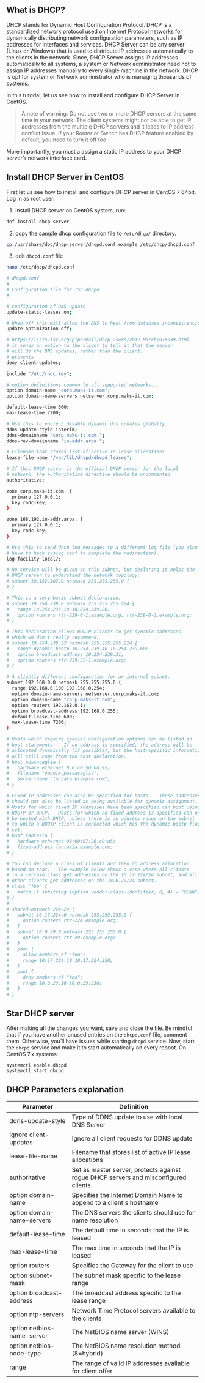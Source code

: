 ## What is DHCP?

DHCP stands for Dynamic Host Configuration Protocol. DHCP is a standardized network
protocol used on Internet Protocol networks for dynamically distributing network
configuration parameters, such as IP addresses for interfaces and services. DHCP Server
can be any server (Linux or Windows) that is used to distribute IP addresses automatically
to the clients in the network. Since, DHCP Server assigns IP addresses automatically to all
systems, a system or Network administrator need not to assign IP addresses manually to
every single machine in the network. DHCP is opt for system or Network administrator who
is managing thousands of systems.

In this tutorial, let us see how to install and configure DHCP Server in CentOS.

> A note of warning: Do not use two or more DHCP servers at the same time in your
> network. The client systems might not be able to get IP addresses from the multiple DHCP
> servers and it leads to IP address conflict issue. If your Router or Switch has DHCP feature
> enabled by default, you need to turn it off too.

More importantly, you must a assign a static IP address to your DHCP server’s network
interface card.

## Install DHCP Server in CentOS

First let us see how to install and configure DHCP server in CentOS 7 64bit.
Log in as root user.

1. install DHCP server on CentOS system, run:

```bash
dnf install dhcp-server
```

2. copy the sample dhcp configuration file to `/etc/dhcp/` directory.

```bash
cp /usr/share/doc/dhcp-server/dhcpd.conf.example /etc/dhcp/dhcpd.conf
```

3. edit `dhcpd.conf` file

```bash
nano /etc/dhcp/dhcpd.conf
```

```bash
# dhcpd.conf
#
# Configuration file for ISC dhcpd
#

# configuration of DNS update
update-static-leases on;

# When off this will allow the DNS to heal from database inconsistencies more easily, but the cost is that the DHCP server must do many more DNS updates.
update-optimization off;

# https://lists.isc.org/pipermail/dhcp-users/2012-March/015039.html
# it sends an option to the client to tell it that the server
# will do the DNS updates, rather than the client.
# prevents
deny client-updates;

include "/etc/rndc.key";

# option definitions common to all supported networks...
option domain-name "corp.maks-it.com";
option domain-name-servers netserver.corp.maks-it.com;

default-lease-time 600;
max-lease-time 7200;

# Use this to enble / disable dynamic dns updates globally.
ddns-update-style interim;
ddns-domainname "corp.maks-it.com.";
ddns-rev-domainname "in-addr.arpa.";

# Filename that stores list of active IP lease allocations
lease-file-name "/var/lib/dhcpd/dhcpd.leases";

# If this DHCP server is the official DHCP server for the local
# network, the authoritative directive should be uncommented.
authoritative;

zone corp.maks-it.com. {
  primary 127.0.0.1;
  key rndc-key;
}

zone 168.192.in-addr.arpa. {
  primary 127.0.0.1;
  key rndc-key;
}

# Use this to send dhcp log messages to a different log file (you also
# have to hack syslog.conf to complete the redirection).
log-facility local7;

# No service will be given on this subnet, but declaring it helps the 
# DHCP server to understand the network topology.
# subnet 10.152.187.0 netmask 255.255.255.0 {
# }

# This is a very basic subnet declaration.
# subnet 10.254.239.0 netmask 255.255.255.224 {
#   range 10.254.239.10 10.254.239.20;
#   option routers rtr-239-0-1.example.org, rtr-239-0-2.example.org;
# }

# This declaration allows BOOTP clients to get dynamic addresses,
# which we don't really recommend.
# subnet 10.254.239.32 netmask 255.255.255.224 {
#   range dynamic-bootp 10.254.239.40 10.254.239.60;
#   option broadcast-address 10.254.239.31;
#   option routers rtr-239-32-1.example.org;
# }

# A slightly different configuration for an internal subnet.
subnet 192.168.0.0 netmask 255.255.255.0 {
  range 192.168.0.100 192.168.0.254;
  option domain-name-servers netserver.corp.maks-it.com;
  option domain-name "corp.maks-it.com";
  option routers 192.168.0.1;
  option broadcast-address 192.168.0.255;
  default-lease-time 600;
  max-lease-time 7200;
}

# Hosts which require special configuration options can be listed in
# host statements.   If no address is specified, the address will be
# allocated dynamically (if possible), but the host-specific information
# will still come from the host declaration.
# host passacaglia {
#   hardware ethernet 0:0:c0:5d:bd:95;
#   filename "vmunix.passacaglia";
#   server-name "toccata.example.com";
# }

# Fixed IP addresses can also be specified for hosts.   These addresses
# should not also be listed as being available for dynamic assignment.
# Hosts for which fixed IP addresses have been specified can boot using
# BOOTP or DHCP.   Hosts for which no fixed address is specified can only
# be booted with DHCP, unless there is an address range on the subnet
# to which a BOOTP client is connected which has the dynamic-bootp flag
# set.
# host fantasia {
#   hardware ethernet 08:00:07:26:c0:a5;
#   fixed-address fantasia.example.com;
# }

# You can declare a class of clients and then do address allocation
# based on that.   The example below shows a case where all clients
# in a certain class get addresses on the 10.17.224/24 subnet, and all
# other clients get addresses on the 10.0.29/24 subnet.
# class "foo" {
#   match if substring (option vendor-class-identifier, 0, 4) = "SUNW";
# }
# 
# shared-network 224-29 {
#   subnet 10.17.224.0 netmask 255.255.255.0 {
#     option routers rtr-224.example.org;
#   }
#   subnet 10.0.29.0 netmask 255.255.255.0 {
#     option routers rtr-29.example.org;
#   }
#   pool {
#     allow members of "foo";
#     range 10.17.224.10 10.17.224.250;
#   }
#   pool {
#     deny members of "foo";
#     range 10.0.29.10 10.0.29.230;
#   }
# }
```

## Star DHCP server

After making all the changes you want, save and close the file. Be mindful that if you have
another unused entries on the `dhcpd.conf` file, comment them. Otherwise, you’ll have
issues while starting `dhcpd` service.
Now, start the `dhcpd` service and make it to start automatically on every reboot.
On CentOS 7.x systems:
```
systemctl enable dhcpd
systemctl start dhcpd
```

## DHCP Parameters explanation

Parameter|Definition
--- | ---
ddns-update-style|Type of DDNS update to use with local DNS Server
ignore client-updates|Ignore all client requests for DDNS update
lease-file-name|Filename that stores list of active IP lease allocations
authoritative|Set as master server, protects against rogue DHCP servers and misconfigured clients
option domain-name|Specifies the Internet Domain Name to append to a client's hostname
option domain-name-servers|The DNS servers the clients should use for name resolution
default-lease-time|The default time in seconds that the IP is leased
max-lease-time|The max time in seconds that the IP is leased
option routers|Specifies the Gateway for the client to use
option subnet-mask|The subnet mask specific to the lease range
option broadcast-address|The broadcast address specific to the lease range
option ntp-servers|Network Time Protocol servers available to the clients
option netbios-name-server|The NetBIOS name server (WINS)
option netbios-node-type|The NetBIOS name resolution method (8=hybrid)
range|The range of valid IP addresses available for client offer
